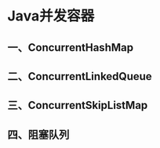 # Java并发容器 #

## 一、ConcurrentHashMap

## 二、ConcurrentLinkedQueue

## 三、ConcurrentSkipListMap

## 四、阻塞队列





